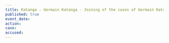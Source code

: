 ```yaml
---
title: Katanga - Germain Katanga - Joining of the cases of Germain Katanga and Mathieu Ngudjolo Chui
published: true
event_date:
action:
case:
accused:
---
```

